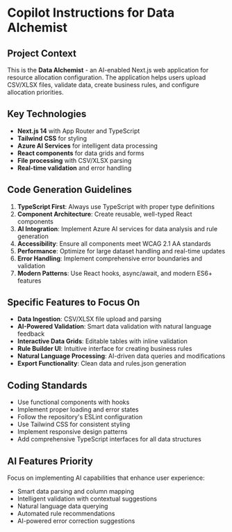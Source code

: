 # Copilot Instructions for Data Alchemist

<!-- Use this file to provide workspace-specific custom instructions to Copilot. For more details, visit https://code.visualstudio.com/docs/copilot/copilot-customization#_use-a-githubcopilotinstructionsmd-file -->

## Project Context
This is the **Data Alchemist** - an AI-enabled Next.js web application for resource allocation configuration. The application helps users upload CSV/XLSX files, validate data, create business rules, and configure allocation priorities.

## Key Technologies
- **Next.js 14** with App Router and TypeScript
- **Tailwind CSS** for styling
- **Azure AI Services** for intelligent data processing
- **React components** for data grids and forms
- **File processing** with CSV/XLSX parsing
- **Real-time validation** and error handling

## Code Generation Guidelines
1. **TypeScript First**: Always use TypeScript with proper type definitions
2. **Component Architecture**: Create reusable, well-typed React components
3. **AI Integration**: Implement Azure AI services for data analysis and rule generation
4. **Accessibility**: Ensure all components meet WCAG 2.1 AA standards
5. **Performance**: Optimize for large dataset handling and real-time updates
6. **Error Handling**: Implement comprehensive error boundaries and validation
7. **Modern Patterns**: Use React hooks, async/await, and modern ES6+ features

## Specific Features to Focus On
- **Data Ingestion**: CSV/XLSX file upload and parsing
- **AI-Powered Validation**: Smart data validation with natural language feedback
- **Interactive Data Grids**: Editable tables with inline validation
- **Rule Builder UI**: Intuitive interface for creating business rules
- **Natural Language Processing**: AI-driven data queries and modifications  
- **Export Functionality**: Clean data and rules.json generation

## Coding Standards
- Use functional components with hooks
- Implement proper loading and error states
- Follow the repository's ESLint configuration
- Use Tailwind CSS for consistent styling
- Implement responsive design patterns
- Add comprehensive TypeScript interfaces for all data structures

## AI Features Priority
Focus on implementing AI capabilities that enhance user experience:
- Smart data parsing and column mapping
- Intelligent validation with contextual suggestions
- Natural language data querying
- Automated rule recommendations
- AI-powered error correction suggestions
